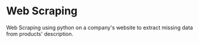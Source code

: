 # Web Scraping
Web Scraping using python on a company's website to extract missing data from products' description.
